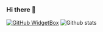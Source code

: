 ### Hi there 👋
[![GitHub WidgetBox](https://github-widgetbox.vercel.app/api/profile?username=MagicQiyi&data=followers,repositories,stars)](https://github.com/Jurredr/github-widgetbox)
![Github stats](https://github-readme-stats.vercel.app/api?username=MagicQiyi&show_icons=true&count_private=true) 
